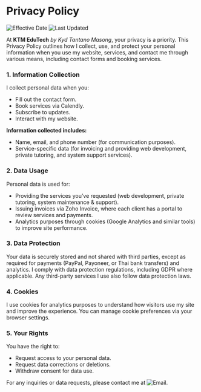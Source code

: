 
# Privacy Policy

![Effective Date](https://img.shields.io/badge/Effective%20Date-Sep%207%2C%202024%207%3A32%20PM-brightgreen)
![Last Updated](https://img.shields.io/badge/Last%20Updated-Sep%205%2C%202024%207%3A16%20PM-blue)


   At **KTM EduTech** *by Kyd Tantano Masong*, your privacy is a priority. This Privacy Policy outlines how I collect, use, and protect your personal information when you use my website, services, and contact me through various means, including contact forms and booking services.

### 1. Information Collection
I collect personal data when you:
- Fill out the contact form.
- Book services via Calendly.
- Subscribe to updates.
- Interact with my website.

**Information collected includes:**
- Name, email, and phone number (for communication purposes).
- Service-specific data (for invoicing and providing web development, private tutoring, and system support services).

### 2. Data Usage
Personal data is used for:
- Providing the services you’ve requested (web development, private tutoring, system maintenance & support).
- Issuing invoices via Zoho Invoice, where each client has a portal to review services and payments.
- Analytics purposes through cookies (Google Analytics and similar tools) to improve site performance.

### 3. Data Protection
Your data is securely stored and not shared with third parties, except as required for payments (PayPal, Payoneer, or Thai bank transfers) and analytics. I comply with data protection regulations, including GDPR where applicable. Any third-party services I use also follow data protection laws.

### 4. Cookies
I use cookies for analytics purposes to understand how visitors use my site and improve the experience. You can manage cookie preferences via your browser settings.

### 5. Your Rights
You have the right to:
- Request access to your personal data.
- Request data corrections or deletions.
- Withdraw consent for data use.

For any inquiries or data requests, please contact me at ![Email](https://img.shields.io/badge/Email-admin%40kydmasong.net-blue).
